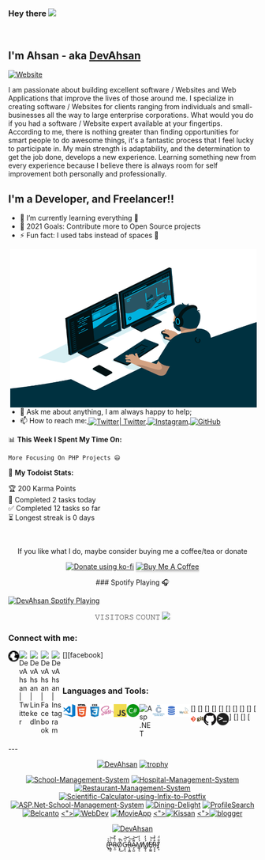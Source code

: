 ### Hey there <img src="https://media.giphy.com/media/hvRJCLFzcasrR4ia7z/giphy.gif" width="25px">
<br />

## I'm Ahsan - aka [DevAhsan][website] 
[![Website](https://img.shields.io/website?label=itechsolution.xyz&style=for-the-badge&url=https%3A%2F%2Fitechsolution.xyz)](https://itechsolution.xyz)

I am passionate about building excellent software / Websites and Web Applications that improve the lives of those around me. I specialize in creating software / Websites for clients ranging from individuals and small-businesses all the way to large enterprise corporations. What would you do if you had a software / Website expert available at your fingertips. According to me, there is nothing greater than finding opportunities for smart people to do awesome things, it's a fantastic process that I feel lucky to participate in. My main strength is adaptability, and the determination to get the job done, develops a new experience. Learning something new from every experience because I believe there is always room for self improvement both personally and professionally.

## I'm a Developer, and Freelancer!!

- 🌱 I’m currently learning everything 🤣
- 🥅 2021 Goals: Contribute more to Open Source projects
- ⚡ Fun fact: I used tabs instead of spaces 🤞

<img align="right" alt="GIF" src="https://github.com/Ahsan804/Ahsan804/blob/main/PROGRAMMING.gif?raw=true" width="500" height="320" />

- 💬 Ask me about anything, I am always happy to help;
- 📫 How to reach me:<a href="https://twitter.com/AHSAN30228618">
  <img align="center" alt="Twitter| Twitter" width="22px" src="https://cdn.jsdelivr.net/npm/simple-icons@v3/icons/twitter.svg" />
</a> <a href="https://www.instagram.com/ahankhn/">
  <img align="center" alt="Instagram" width="22px" src="https://cdn.jsdelivr.net/npm/simple-icons@v3/icons/instagram.svg" />
</a> <a href="https://github.com/Ahsan804">
  <img align="center" alt="GitHub" width="22px" src="https://cdn.jsdelivr.net/npm/simple-icons@3.5.0/icons/github.svg" />
</a>

📊 **This Week I Spent My Time On:**
<!--START_SECTION:waka-->
```text
More Focusing On PHP Projects 😃
```
<!--END_SECTION:waka-->

🚧 **My Todoist Stats:**
<!-- TODO-IST:START -->
🏆  200 Karma Points           
🌸  Completed 2 tasks today           
✅  Completed 12 tasks so far           
⏳  Longest streak is 0 days
<!-- TODO-IST:END -->
<br />

<p align="center"> If you like what I do, maybe consider buying me a coffee/tea or donate </p>
<p align="center">
<a href="https://ko-fi.com/Devahsan"><img alt="Donate using ko-fi" src="https://www.ko-fi.com/img/githubbutton_sm.svg"></a>
<a href="https://www.buymeacoffee.com/DevAhsan" target="buymeacoffee"><img src="https://www.buymeacoffee.com/assets/img/custom_images/orange_img.png" alt="Buy Me A Coffee" style="height: 41px !important;width: 174px !important;box-shadow: 0px 3px 2px 0px rgba(190, 190, 190, 0.5) !important;-webkit-box-shadow: 0px 3px 2px 0px rgba(190, 190, 190, 0.5) !important;" ></a>
</p>


<p align="center">
### Spotify Playing 🎧

[<img src="https://now-playing-codestackr.vercel.app/api/spotify-playing" alt="DevAhsan Spotify Playing" width="350" />](https://open.spotify.com/playlist/1S6wQlLBxCk5TCVthSfWO0)<p align="center"> 
 𝚅𝙸𝚂𝙸𝚃𝙾𝚁𝚂 𝙲𝙾𝚄𝙽𝚃
 <img src="https://profile-counter.glitch.me/Ahsan804/count.svg" />
</p>


### Connect with me:

[<img align="left" alt="Itechsolution.com" width="22px" src="https://raw.githubusercontent.com/iconic/open-iconic/master/svg/globe.svg" />][website]
[<img align="left" alt="DevAhsan | Twitter" width="22px" src="https://cdn.jsdelivr.net/npm/simple-icons@v3/icons/twitter.svg" />][twitter]
[<img align="left" alt="DevAhsan | LinkedIn" width="22px" src="https://cdn.jsdelivr.net/npm/simple-icons@v3/icons/linkedin.svg" />][linkedin]
[<img align="left" alt="DevAhsan | Facebook" width="22px" src="https://cdn.jsdelivr.net/npm/simple-icons@v3/icons/facebook.svg" />][facebook]
[<img align="left" alt="DevAhsan | Instagram" width="22px" src="https://cdn.jsdelivr.net/npm/simple-icons@v3/icons/instagram.svg" />][instagram]

<br />

### Languages and Tools:

[<img align="left" alt="Visual Studio Code" width="26px" src="https://raw.githubusercontent.com/github/explore/80688e429a7d4ef2fca1e82350fe8e3517d3494d/topics/visual-studio-code/visual-studio-code.png" />]
[<img align="left" alt="HTML5" width="26px" src="https://raw.githubusercontent.com/github/explore/80688e429a7d4ef2fca1e82350fe8e3517d3494d/topics/html/html.png" />]
[<img align="left" alt="CSS3" width="26px" src="https://raw.githubusercontent.com/github/explore/80688e429a7d4ef2fca1e82350fe8e3517d3494d/topics/css/css.png" />]
[<img align="left" alt="Sass" width="26px" src="https://raw.githubusercontent.com/github/explore/80688e429a7d4ef2fca1e82350fe8e3517d3494d/topics/sass/sass.png" />]
[<img align="left" alt="JavaScript" width="26px" src="https://raw.githubusercontent.com/github/explore/80688e429a7d4ef2fca1e82350fe8e3517d3494d/topics/javascript/javascript.png" />]
[<img align="left" alt="C#" width="26px" src="https://raw.githubusercontent.com/github/explore/80688e429a7d4ef2fca1e82350fe8e3517d3494d/topics/csharp/csharp.png" />]
[<img align="left" alt="Asp .NET" width="26px" src="https://www.c-sharpcorner.com/UploadFile/MinorCatImages/asp-dot-net-programming_060516203.png.ashx?width=100%&heigt=100%" />]
[<img align="left" alt="C" width="26px" src="https://raw.githubusercontent.com/github/explore/80688e429a7d4ef2fca1e82350fe8e3517d3494d/topics/c/c.png" />]
[<img align="left" alt="SQL" width="26px" src="https://raw.githubusercontent.com/github/explore/80688e429a7d4ef2fca1e82350fe8e3517d3494d/topics/sql/sql.png" />]
[<img align="left" alt="MySQL" width="26px" src="https://raw.githubusercontent.com/github/explore/80688e429a7d4ef2fca1e82350fe8e3517d3494d/topics/mysql/mysql.png" />]
[<img align="left" alt="Git" width="26px" src="https://raw.githubusercontent.com/github/explore/80688e429a7d4ef2fca1e82350fe8e3517d3494d/topics/git/git.png" />]
[<img align="left" alt="GitHub" width="26px" src="https://raw.githubusercontent.com/github/explore/78df643247d429f6cc873026c0622819ad797942/topics/github/github.png" />]
[<img align="left" alt="Terminal" width="26px" src="https://raw.githubusercontent.com/github/explore/80688e429a7d4ef2fca1e82350fe8e3517d3494d/topics/terminal/terminal.png" />

<br />
<br />
---

<p align="center"> 
<a href="https://github.com/Ahsan804"><img title="DevAhsan" src="https://github-readme-stats.vercel.app/api?username=ahsan804&show_icons=true&theme=vue-dark"></a>
<a href="https://github.com/Ahsan804"><img title="trophy" src="https://github-profile-trophy.vercel.app/?username=ahsan804&theme=monokai"></a>
</p>
<p align="center">
<a href="https://github.com/Ahsan804/School-Management-System"><img title="School-Management-System" src="https://github-readme-stats.vercel.app/api/pin/?username=ahsan804&repo=School-Management-System&theme=vue-dark"></a>
<a href="https://github.com/Ahsan804/Hospital-Management-System"><img title="Hospital-Management-System" src="https://github-readme-stats.vercel.app/api/pin/?username=Ahsan804&repo=Hospital-Management-System&theme=vue-dark"></a>
<a href="https://github.com/Ahsan804/Restaurant-Management-System"><img title="Restaurant-Management-System" src="https://github-readme-stats.vercel.app/api/pin/?username=Ahsan804&repo=Restaurant-Management-System&theme=vue-dark"></a>
<a href="https://github.com/Ahsan804/Scientific-Calculator-using-Infix-to-Postfix"><img title="Scientific-Calculator-using-Infix-to-Postfix" src="https://github-readme-stats.vercel.app/api/pin/?username=Ahsan804&repo=Scientific-Calculator-using-Infix-to-Postfix&theme=vue-dark"></a>
<a href="https://github.com/Ahsan804/ASP.Net-School-Management-System"><img title="ASP.Net-School-Management-System" src="https://github-readme-stats.vercel.app/api/pin/?username=Ahsan804&repo=ASP.Net-School-Management-System&theme=vue-dark"></a>
<a href="https://github.com/Ahsan804/Dining-Delight"><img title="Dining-Delight" src="https://github-readme-stats.vercel.app/api/pin/?username=Ahsan804&repo=Dining-Delight&theme=vue-dark"></a>
<a href="https://ahsan804.github.io/ProfileSearch/"><img title="ProfileSearch" src="https://github-readme-stats.vercel.app/api/pin/?username=Ahsan804&repo=ProfileSearch&theme=vue-dark"></a>
<a href="https://ahsan804.github.io/Belcanto/"><img title="Belcanto" src="https://github-readme-stats.vercel.app/api/pin/?username=Ahsan804&repo=Belcanto&theme=vue-dark"></a>
<a href="https://ahsan804.github.io/WebDev/"><"><img title="WebDev" src="https://github-readme-stats.vercel.app/api/pin/?username=Ahsan804&repo=WebDev&theme=vue-dark"></a>
<a href="https://ahsan804.github.io/MovieApp/"><img title="MovieApp" src="https://github-readme-stats.vercel.app/api/pin/?username=Ahsan804&repo=MovieApp&theme=vue-dark"></a>
<a href="https://ahsan804.github.io/Kissan/"><"><img title="Kissan" src="https://github-readme-stats.vercel.app/api/pin/?username=Ahsan804&repo=Kissan&theme=vue-dark"></a>
<a href="https://ahsan804.github.io/blogger/"><"><img title="blogger" src="https://github-readme-stats.vercel.app/api/pin/?username=Ahsan804&repo=blogger&theme=vue-dark"></a>




<p align="center">
<a href="https://github.com/Ahsan804"><img title="DevAhsan" src="https://github-readme-stats.vercel.app/api/top-langs/?username=ahsan804&theme=vue-dark"></a>
</p>


<p align="center"> (̴͙̦̔̀͛P̴̞͇̝̀͛͝R̴̝̫͑͒͒O̸͔͓͐͊̚͜G̵͎̙͉̔͆͝R̴̢͙͇̐͝A̴̡̠̺͌͛͝Ḿ̸͇̘͉̒̓Ḿ̸͇̘͉̒̓É̸̡̫͇́͝R̴͓̝͙͒̾̾)̸̙̝̽͋̈́</p>


[website]: https://itechsolution.xyz
[twitter]: https://twitter.com/AHSAN30228618
[instagram]: https://instagram.com/ahankhn
[linkedin]: https://linkedin.com/in/ahsan-nadeem-260806159
[linkedin]: https://www.facebook.com/MUH.AHSAN804